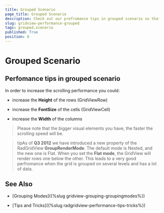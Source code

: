 ```yaml
---
title: Grouped Scenario
page_title: Grouped Scenario
description: Check out our prefromance tips in grouped scenario so that you are able to increase the scrolling performance of RadGridView - Telerik's {{ site.framework_name }} DataGrid.
slug: gridview-performance-grouped
tags: grouped,scenario
published: True
position: 0
---
```


# Grouped Scenario

## Perfomance tips in grouped scenario

In order to increase the scrolling performance you could:

* increase the __Height__ of the rows (GridViewRow)

* increase the __FontSize__ of the cells (GridViewCell)

* increase the __Width__ of the columns

>Please note that the bigger visual elements you have, the faster the scrolling speed will be.
         
>tipAs of __Q3 2012__ we have introduced a new property of the RadGridView __GroupRenderMode__. The default mode is Nested, and the new one is Flat. When you set the __Flat mode__, the GridView will render rows one below the other. This leads to a very good perfromance when the grid is grouped on several levels and has a lot of data.
          
## See Also
 * [Grouping Modes]({%slug gridview-grouping-groupingmodes%})

 * [Tips and Tricks]({%slug radgridview-performance-tips-tricks%})
